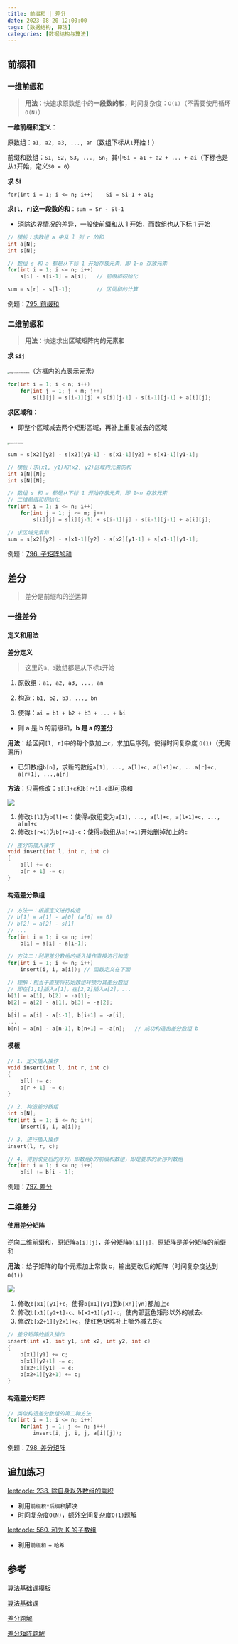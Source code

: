 ```yaml
---
title: 前缀和 | 差分
date: 2023-08-20 12:00:00
tags: [数据结构, 算法]
categories: [数据结构与算法]
---
```


## 前缀和

### 一维前缀和

> **用法**：快速求原数组中的**一段数的和**，时间复杂度：`O(1)`（不需要使用循环 `O(N)`）

<!--more-->

**一维前缀和定义**：

原数组：`a1, a2, a3, ..., an`（数组下标从`1`开始！）

前缀和数组：`S1, S2, S3, ..., Sn`，其中`Si = a1 + a2 + ... + ai`（下标也是从`1`开始，定义`S0 = 0`）

**求 Si**

`for(int i = 1; i <= n; i++)	Si = Si-1 + ai;`

**求`[l, r]`这一段数的和**：`sum = Sr - Sl-1`		

- 消除边界情况的差异，一般使前缀和从 1 开始，而数组也从下标 1 开始

```cpp
// 模板：求数组 a 中从 l 到 r 的和
int a[N];
int s[N];

// 数组 s 和 a 都是从下标 1 开始存放元素，即 1~n 存放元素
for(int i = 1; i <= n; i++)	
    s[i] - s[i-1] = a[i];	// 前缀和初始化

sum = s[r] - s[l-1];		// 区间和的计算
```

例题：[795. 前缀和](https://www.acwing.com/problem/content/797/)



### 二维前缀和

> **用法**：快速求出**区域矩阵内的元素和**

**求 `Sij`**

<img src="https://jkey-imgs.oss-cn-nanjing.aliyuncs.com/2024-01-11-113000.png" alt="image-20240111192934654" style="zoom: 25%;" />（方框内的点表示元素） 



```cpp
for(int i = 1; i < n; i++)
    for(int j = 1; j < m; j++)
        s[i][j] = s[i-1][j] + s[i][j-1] - s[i-1][j-1] + a[i][j];
```



**求区域和：**

- 即整个区域减去两个矩形区域，再补上重复减去的区域

​	<img src="https://jkey-imgs.oss-cn-nanjing.aliyuncs.com/2024-01-11-223305.png" alt="2024-01-11-223136" style="zoom:25%;" />

```cpp
sum = s[x2][y2] - s[x2][y1-1] - s[x1-1][y2] + s[x1-1][y1-1];
```

```cpp
// 模板：求(x1, y1)和(x2, y2)区域内元素的和
int a[N][N];
int s[N][N];

// 数组 s 和 a 都是从下标 1 开始存放元素，即 1~n 存放元素
// 二维前缀和初始化
for(int i = 1; i <= n; i++)
    for(int j = 1; j <= m; j++)
        s[i][j] = s[i][j-1] + s[i-1][j] - s[i-1][j-1] + a[i][j];

// 求区域元素和
sum = s[x2][y2] - s[x1-1][y2] - s[x2][y1-1] + s[x1-1][y1-1];
```



例题：[796. 子矩阵的和](https://www.acwing.com/problem/content/798/)



## 差分

> 差分是前缀和的逆运算

### 一维差分

#### 定义和用法

**差分定义**

> 这里的`a、b`数组都是从下标`1`开始

1. 原数组：`a1, a2, a3, ..., an`

2. 构造：`b1, b2, b3, ..., bn`

3. 使得：`ai = b1 + b2 + b3 + ... + bi`

- 则 a 是 b 的前缀和，**b 是 a 的差分**

**用法**：给区间`[l, r]`中的每个数加上`c`，求加后序列，使得时间复杂度 `O(1)`（无需遍历）	

- 已知数组`b[n]`，求新的数组`a[1], ..., a[l]+c, a[l+1]+c, ...a[r]+c, a[r+1], ...,a[n]`

**方法**：只需修改：`b[l]+c`和`b[r+1]-c`即可求和

![](https://jkey-imgs.oss-cn-nanjing.aliyuncs.com/2024-01-26-111953.png)

1. 修改`b[l]`为`b[l]+c`：使得`a`数组变为`a[1], ..., a[l]+c, a[l+1]+c, ..., a[n]+c`
2. 修改`b[r+1]`为`b[r+1]-c`：使得`a`数组从`a[r+1]`开始删掉加上的`c`

```cpp
// 差分的插入操作
void insert(int l, int r, int c)
{
    b[l] += c;		
    b[r + 1] -= c;
}
```

#### 构造差分数组

```cpp
// 方法一：根据定义进行构造
// b[1] = a[1] - a[0] (a[0] == 0)
// b[2] = a[2] - s[1]
// ...
for(int i = 1; i <= n; i++)
	b[i] = a[i] - a[i-1];
```

```cpp
// 方法二：利用差分数组的插入操作直接进行构造
for(int i = 1; i <= n; i++)
    insert(i, i, a[i]);	// 函数定义在下面

// 理解：相当于直接将初始数组转换为其差分数组
// 即在[1,1]插入a[1]，在[2,2]插入a[2]，...
b[1] = a[1], b[2] = -a[1];
b[2] = a[2] - a[1], b[3] = -a[2];
...
b[i] = a[i] - a[i-1], b[i+1] = -a[i];
...
b[n] = a[n] - a[n-1], b[n+1] = -a[n];	// 成功构造出差分数组 b
```

#### 模板

```cpp
// 1. 定义插入操作
void insert(int l, int r, int c)
{
    b[l] += c;		
    b[r + 1] -= c;
}

// 2. 构造差分数组
int b[N];
for(int i = 1; i <= n; i++)
    insert(i, i, a[i]);

// 3. 进行插入操作
insert(l, r, c);

// 4. 得到改变后的序列，即数组b的前缀和数组，即是要求的新序列数组
for(int i = 1; i <= n; i++)
    b[i] += b[i - 1];
```

例题：[797. 差分](https://www.acwing.com/problem/content/description/799/)



### 二维差分

#### 使用差分矩阵

逆向二维前缀和，原矩阵`a[i][j]`，差分矩阵`b[i][j]`，原矩阵是差分矩阵的前缀和

**用法**：给子矩阵的每个元素加上常数 c，输出更改后的矩阵（时间复杂度达到 `O(1)`）

![](https://jkey-imgs.oss-cn-nanjing.aliyuncs.com/2024-01-26-111755.png)

1. 修改`b[x1][y1]+c`，使得`b[x1][y1]`到`b[xn][yn]`都加上`c`
2. 修改`b[x1][y2+1]-c`、`b[x2+1][y1]-c`，使内部蓝色矩形以外的减去`c`
3. 修改`b[x2+1][y2+1]+c`，使红色矩阵补上额外减去的`c`

```cpp
// 差分矩阵的插入操作
insert(int x1, int y1, int x2, int y2, int c)
{
    b[x1][y1] += c;
    b[x1][y2+1] -= c;
    b[x2+1][y1] -= c;
    b[x2+1][y2+1] += c;
}
```

#### 构造差分矩阵

```cpp
// 类似构造差分数组的第二种方法
for(int i = 1; i <= n; i++)
    for(int j = 1; j <= n; j++)
        insert(i, j, i, j, a[i][j]);
```

例题：[798.  差分矩阵](https://www.acwing.com/problem/content/800/)



## 追加练习

[leetcode: 238. 除自身以外数组的乘积](https://leetcode.cn/problems/product-of-array-except-self/)

- 利用`前缀积*后缀积`解决
- 时间复杂度`O(N)`，额外空间复杂度`O(1)`[题解](https://leetcode.cn/problems/product-of-array-except-self/solutions/11472/product-of-array-except-self-shang-san-jiao-xia-sa)

[leetcode: 560. 和为 K 的子数组](https://leetcode.cn/problems/subarray-sum-equals-k/)

- 利用`前缀和` + `哈希`

## 参考

[算法基础课模板](https://www.acwing.com/blog/content/277/)

[算法基础课](https://www.acwing.com/activity/content/introduction/11/)

[差分题解](https://www.acwing.com/solution/content/26588/)

[差分矩阵题解](https://www.acwing.com/solution/content/27325/)
